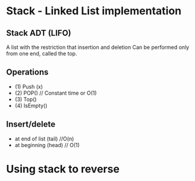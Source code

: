# Stack - Linked List implementation

## Stack ADT (LIFO)

A list with the restriction
that insertion and deletion
Can be performed only from
one end, called the top.

## Operations

- (1) Push (x)
- (2) POP() // Constant time or O(1)
- (3) Top()
- (4) IsEmpty()

## Insert/delete

- at end of list (tail) //O(n)
- at beginning (head) // O(1)

# Using stack to reverse
